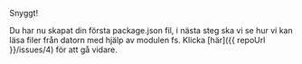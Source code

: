 Snyggt!

Du har nu skapat din första package.json fil, i nästa steg ska vi se hur vi kan läsa filer från datorn med hjälp av modulen fs. Klicka [här]({{ repoUrl }}/issues/4) för att gå vidare.